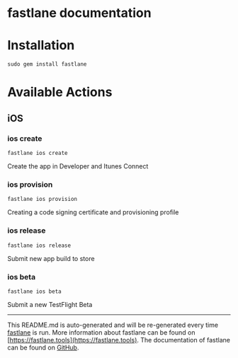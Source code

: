 fastlane documentation
================
# Installation
```
sudo gem install fastlane
```
# Available Actions
## iOS
### ios create
```
fastlane ios create
```
Create the app in Developer and Itunes Connect
### ios provision
```
fastlane ios provision
```
Creating a code signing certificate and provisioning profile
### ios release
```
fastlane ios release
```
Submit new app build to store
### ios beta
```
fastlane ios beta
```
Submit a new TestFlight Beta

----

This README.md is auto-generated and will be re-generated every time [fastlane](https://fastlane.tools) is run.
More information about fastlane can be found on [https://fastlane.tools](https://fastlane.tools).
The documentation of fastlane can be found on [GitHub](https://github.com/fastlane/fastlane/tree/master/fastlane).
